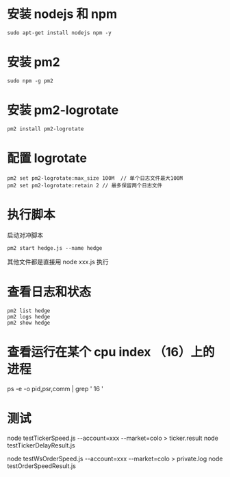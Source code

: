 # 安装 nodejs 和 npm

```Shell
sudo apt-get install nodejs npm -y
```

# 安装 pm2

```Shell
sudo npm -g pm2
```

# 安装 pm2-logrotate

```Shell
pm2 install pm2-logrotate
```

# 配置 logrotate

```Shell
pm2 set pm2-logrotate:max_size 100M  // 单个日志文件最大100M
pm2 set pm2-logrotate:retain 2 // 最多保留两个日志文件
```

# 执行脚本

启动对冲脚本

```Shell
pm2 start hedge.js --name hedge
```

其他文件都是直接用 node xxx.js 执行

# 查看日志和状态

```Shell
pm2 list hedge
pm2 logs hedge
pm2 show hedge
```

# 查看运行在某个 cpu index （16）上的进程

ps -e -o pid,psr,comm | grep ' 16 '

# 测试

node testTickerSpeed.js --account=xxx --market=colo > ticker.result
node testTickerDelayResult.js

node testWsOrderSpeed.js --account=xxx --market=colo > private.log
node testOrderSpeedResult.js
